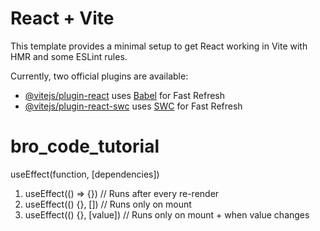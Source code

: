 # React + Vite

This template provides a minimal setup to get React working in Vite with HMR and some ESLint rules.

Currently, two official plugins are available:

- [@vitejs/plugin-react](https://github.com/vitejs/vite-plugin-react/blob/main/packages/plugin-react/README.md) uses [Babel](https://babeljs.io/) for Fast Refresh
- [@vitejs/plugin-react-swc](https://github.com/vitejs/vite-plugin-react-swc) uses [SWC](https://swc.rs/) for Fast Refresh
# bro_code_tutorial



useEffect(function, [dependencies])

1. useEffect(() => {}) // Runs after every re-render
2. useEffect(()  {}, [])  // Runs only on mount
3.  useEffect(()  {}, [value])  // Runs only on mount + when value changes
